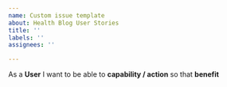 ```yaml
---
name: Custom issue template
about: Health Blog User Stories
title: ''
labels: ''
assignees: ''

---
```


As a **User** I want to be able to **capability / action** so that **benefit**
